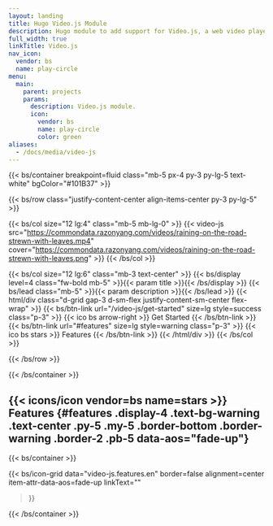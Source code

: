 ```yaml
---
layout: landing
title: Hugo Video.js Module
description: Hugo module to add support for Video.js, a web video player built from the ground up for an HTML5 world. It supports HTML5 video and modern streaming formats, as well as YouTube and Vimeo.
full_width: true
linkTitle: Video.js
nav_icon:
  vendor: bs
  name: play-circle
menu:
  main:
    parent: projects
    params:
      description: Video.js module.
      icon:
        vendor: bs
        name: play-circle
        color: green
aliases:
  - /docs/media/video-js
---
```


{{< bs/container breakpoint=fluid class="mb-5 px-4 py-3 py-lg-5 text-white" bgColor="#101B37" >}}

  {{< bs/row class="justify-content-center align-items-center py-3 py-lg-5" >}}

  {{< bs/col size="12 lg:4" class="mb-5 mb-lg-0" >}}
  {{< video-js
      src="https://commondata.razonyang.com/videos/raining-on-the-road-strewn-with-leaves.mp4"
      cover="https://commondata.razonyang.com/videos/raining-on-the-road-strewn-with-leaves.png" >}}
  {{< /bs/col >}}

  {{< bs/col size="12 lg:6" class="mb-3 text-center" >}}
    {{< bs/display level=4 class="fw-bold mb-5" >}}{{< param title >}}{{< /bs/display >}}
    {{< bs/lead class="mb-5" >}}{{< param description >}}{{< /bs/lead >}}
    {{< html/div class="d-grid gap-3 d-sm-flex justify-content-sm-center flex-wrap" >}}
      {{< bs/btn-link url="/video-js/get-started" size=lg style=success class="p-3" >}}
        {{< ico bs arrow-right >}}
        Get Started
      {{< /bs/btn-link >}}
      {{< bs/btn-link url="#features" size=lg style=warning class="p-3" >}}
        {{< ico bs stars >}}
        Features
      {{< /bs/btn-link >}}
    {{< /html/div >}}
  {{< /bs/col >}}

  {{< /bs/row >}}

{{< /bs/container >}}

## {{< icons/icon vendor=bs name=stars >}} Features {#features .display-4 .text-bg-warning .text-center .py-5 .my-5 .border-bottom .border-warning .border-2 .pb-5 data-aos="fade-up"}

{{< bs/container >}}

{{< bs/icon-grid
  data="video-js.features.en"
  border=false
  alignment=center
  item-attr-data-aos=fade-up
  linkText=""
>}}

{{< /bs/container >}}

